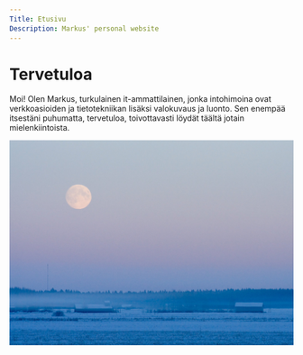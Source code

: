 ```yaml
---
Title: Etusivu
Description: Markus' personal website
---
```


# Tervetuloa
Moi! Olen Markus, turkulainen it-ammattilainen, jonka intohimoina ovat verkkoasioiden ja tietotekniikan lisäksi valokuvaus ja luonto. Sen enempää itsestäni puhumatta, tervetuloa, toivottavasti löydät täältä jotain mielenkiintoista.

<picture class="image float-right">
  <source media="(max-width: 43em)" type="image/webp" srcset="/assets/img/moon-haze-small.webp">
  <source media="(min-width: 44em)" type="image/webp" srcset="/assets/img/moon-haze-big.webp">
  <img src="/assets/img/moon-haze-big.jpg" alt="Moon over the field in the evening.">
</picture>